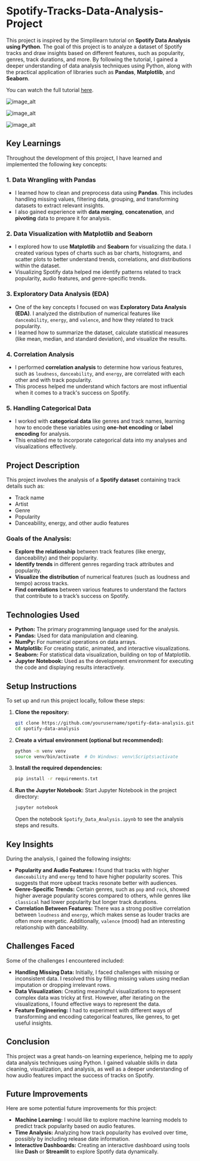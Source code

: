 # Spotify-Tracks-Data-Analysis-Project

This project is inspired by the Simplilearn tutorial on **Spotify Data Analysis using Python**. The goal of this project is to analyze a dataset of Spotify tracks and draw insights based on different features, such as popularity, genres, track durations, and more. By following the tutorial, I gained a deeper understanding of data analysis techniques using Python, along with the practical application of libraries such as **Pandas**, **Matplotlib**, and **Seaborn**.

You can watch the full tutorial [here](https://www.youtube.com/watch?v=8d7ywKCm6HI&ab_channel=Simplilearn).

![image_alt](https://github.com/iamanirudhnair/Spotify_Tracks_Data_Analysis_Project/blob/main/Years%20Vs%20Total%20Duration.png?raw=true)

![image_alt](https://github.com/iamanirudhnair/Spotify_Tracks_Data_Analysis_Project/blob/main/Duration%20of%20Songs%20in%20Different%20Genres.png?raw=true)

![image_alt](https://github.com/iamanirudhnair/Spotify_Tracks_Data_Analysis_Project/blob/main/Correlation%20Heatmaps%20between%20Variables.png?raw=true)

## Key Learnings

Throughout the development of this project, I have learned and implemented the following key concepts:

### 1. **Data Wrangling with Pandas**
   - I learned how to clean and preprocess data using **Pandas**. This includes handling missing values, filtering data, grouping, and transforming datasets to extract relevant insights.
   - I also gained experience with **data merging**, **concatenation**, and **pivoting** data to prepare it for analysis.

### 2. **Data Visualization with Matplotlib and Seaborn**
   - I explored how to use **Matplotlib** and **Seaborn** for visualizing the data. I created various types of charts such as bar charts, histograms, and scatter plots to better understand trends, correlations, and distributions within the dataset.
   - Visualizing Spotify data helped me identify patterns related to track popularity, audio features, and genre-specific trends.

### 3. **Exploratory Data Analysis (EDA)**
   - One of the key concepts I focused on was **Exploratory Data Analysis (EDA)**. I analyzed the distribution of numerical features like `danceability`, `energy`, and `valence`, and how they related to track popularity.
   - I learned how to summarize the dataset, calculate statistical measures (like mean, median, and standard deviation), and visualize the results.

### 4. **Correlation Analysis**
   - I performed **correlation analysis** to determine how various features, such as `loudness`, `danceability`, and `energy`, are correlated with each other and with track popularity.
   - This process helped me understand which factors are most influential when it comes to a track's success on Spotify.

### 5. **Handling Categorical Data**
   - I worked with **categorical data** like genres and track names, learning how to encode these variables using **one-hot encoding** or **label encoding** for analysis.
   - This enabled me to incorporate categorical data into my analyses and visualizations effectively.

## Project Description

This project involves the analysis of a **Spotify dataset** containing track details such as:
- Track name
- Artist
- Genre
- Popularity
- Danceability, energy, and other audio features

### Goals of the Analysis:
- **Explore the relationship** between track features (like energy, danceability) and their popularity.
- **Identify trends** in different genres regarding track attributes and popularity.
- **Visualize the distribution** of numerical features (such as loudness and tempo) across tracks.
- **Find correlations** between various features to understand the factors that contribute to a track’s success on Spotify.

## Technologies Used

- **Python:** The primary programming language used for the analysis.
- **Pandas:** Used for data manipulation and cleaning.
- **NumPy:** For numerical operations on data arrays.
- **Matplotlib:** For creating static, animated, and interactive visualizations.
- **Seaborn:** For statistical data visualization, building on top of Matplotlib.
- **Jupyter Notebook:** Used as the development environment for executing the code and displaying results interactively.

## Setup Instructions

To set up and run this project locally, follow these steps:

1. **Clone the repository:**
   ```bash
   git clone https://github.com/yourusername/spotify-data-analysis.git
   cd spotify-data-analysis
   ```

2. **Create a virtual environment (optional but recommended):**
   ```bash
   python -m venv venv
   source venv/bin/activate  # On Windows: venv\Scripts\activate
   ```

3. **Install the required dependencies:**
   ```bash
   pip install -r requirements.txt
   ```

4. **Run the Jupyter Notebook:**
   Start Jupyter Notebook in the project directory:
   ```bash
   jupyter notebook
   ```
   Open the notebook `Spotify_Data_Analysis.ipynb` to see the analysis steps and results.

## Key Insights

During the analysis, I gained the following insights:

- **Popularity and Audio Features:** I found that tracks with higher `danceability` and `energy` tend to have higher popularity scores. This suggests that more upbeat tracks resonate better with audiences.
- **Genre-Specific Trends:** Certain genres, such as `pop` and `rock`, showed higher average popularity scores compared to others, while genres like `classical` had lower popularity but longer track durations.
- **Correlation Between Features:** There was a strong positive correlation between `loudness` and `energy`, which makes sense as louder tracks are often more energetic. Additionally, `valence` (mood) had an interesting relationship with danceability.

## Challenges Faced

Some of the challenges I encountered included:
- **Handling Missing Data:** Initially, I faced challenges with missing or inconsistent data. I resolved this by filling missing values using median imputation or dropping irrelevant rows.
- **Data Visualization:** Creating meaningful visualizations to represent complex data was tricky at first. However, after iterating on the visualizations, I found effective ways to represent the data.
- **Feature Engineering:** I had to experiment with different ways of transforming and encoding categorical features, like genres, to get useful insights.

## Conclusion

This project was a great hands-on learning experience, helping me to apply data analysis techniques using Python. I gained valuable skills in data cleaning, visualization, and analysis, as well as a deeper understanding of how audio features impact the success of tracks on Spotify. 

## Future Improvements

Here are some potential future improvements for this project:
- **Machine Learning:** I would like to explore machine learning models to predict track popularity based on audio features.
- **Time Analysis:** Analyzing how track popularity has evolved over time, possibly by including release date information.
- **Interactive Dashboards:** Creating an interactive dashboard using tools like **Dash** or **Streamlit** to explore Spotify data dynamically.
